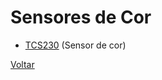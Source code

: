 # Sensores de Cor

- [TCS230](http://www.w-r-e.de/robotik/data/opt/tcs230.pdf) (Sensor de cor)

[Voltar](https://lpae.github.io/)